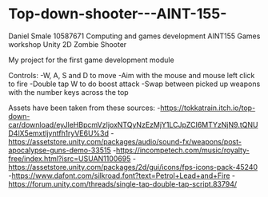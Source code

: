 # Top-down-shooter---AINT-155-

Daniel Smale
10587671
Computing and games development
AINT155 Games workshop
Unity 2D Zombie Shooter

My project for the first game development module

Controls:
-W, A, S and D to move
-Aim with the mouse and mouse left click to fire
-Double tap W to do boost attack
-Swap between picked up weapons with the number keys across the top


Assets have been taken from these sources:
-https://tokkatrain.itch.io/top-down-car/download/eyJleHBpcmVzIjoxNTQyNzEzMjY1LCJpZCI6MTYzNjN9.tQNUD4lX5emxtljyntfh1ryVE6U%3d
-https://assetstore.unity.com/packages/audio/sound-fx/weapons/post-apocalypse-guns-demo-33515
-https://incompetech.com/music/royalty-free/index.html?isrc=USUAN1100695
-https://assetstore.unity.com/packages/2d/gui/icons/fps-icons-pack-45240
-https://www.dafont.com/silkroad.font?text=Petrol+Lead+and+Fire
-https://forum.unity.com/threads/single-tap-double-tap-script.83794/


